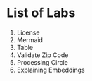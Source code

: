 # List of Labs

1. License
2. Mermaid
3. Table
4. Validate Zip Code
5. Processing Circle
6. Explaining Embeddings